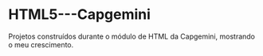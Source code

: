 # HTML5---Capgemini
Projetos construídos durante o módulo de HTML da Capgemini, mostrando o meu crescimento.
